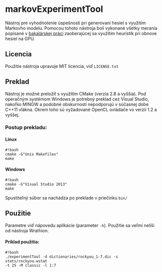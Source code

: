 # markovExperimentTool

Nástroj pre vyhodnotenie úspešnosti pri generovaní hesiel s
využitím Markovho modelu. Pomocou tohoto nástroja boli vykonané všetky merania popísané v [bakalárskej práci](https://goo.gl/mDPK2M) zaoberajúcej sa využitím heuristík pri obnove hesiel na GPU.

## Licencia

Použitie nástroja upravuje MIT licencia, viď `LICENSE.txt`

## Preklad

Nástroj je možné preložiť s využítím CMake (verzia 2.8 a vyššia).
Pod operačným systémom Windows je potrebný preklad cez Visual Studio, nakoľko
MINGW a podobné obskurnosti nepodporujú v súčasnej dobe C++11 vlákna.
Okrem toho sú vyžadované OpenCL ovládače vo verzií 1.2 a vyššej.

### Postup prekladu:

#### Linux

```
#!bash
cmake -G"Unix Makefiles"
make
```

#### Windows

```
#!bash
cmake -G"Visual Studio 2013"
make
```

Spustiteľný súbor sa nachádza po preklade v priečinku `bin/`

## Použitie

Parametre viď nápovedu aplikácie (parameter `-h`). Použitie sa veľmi nelíši
od nástroja Wrathion.

#### Príklad použitia:

```
#!bash
./experimentTool -d dictionaries/rockyou_1-7.dic -s stats/rockyou.wstat
-t 25 -M classic -l 1:7
```